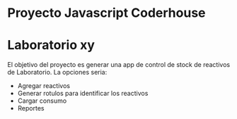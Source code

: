 # Proyecto Javascript Coderhouse 
# Laboratorio xy
El objetivo del proyecto es generar una app de control de stock de reactivos de Laboratorio.
La opciones seria:
* Agregar reactivos
* Generar rotulos para identificar los reactivos 
* Cargar consumo 
* Reportes
